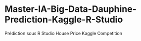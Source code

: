 # Master-IA-Big-Data-Dauphine-Prediction-Kaggle-R-Studio
Prédiction sous R Studio House Price Kaggle Competition
